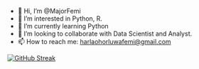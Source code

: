 - 👋 Hi, I’m @MajorFemi
- 👀 I’m interested in Python, R.
- 🌱 I’m currently learning Python
- 💞️ I’m looking to collaborate with Data Scientist and Analyst.
- 📫 How to reach me: harlaohorluwafemi@gmail.com

<!---
MajorFemi/MajorFemi is a ✨ special ✨ repository because its `README.md` (this file) appears on your GitHub profile.
You can click the Preview link to take a look at your changes.
--->
[![GitHub Streak](https://streak-stats.demolab.com/?user=MajorFemi)](https://git.io/streak-stats)
